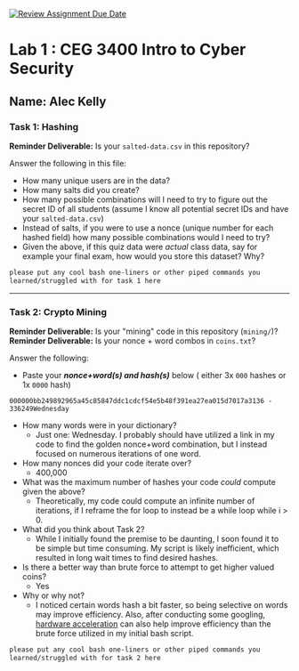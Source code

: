[![Review Assignment Due Date](https://classroom.github.com/assets/deadline-readme-button-22041afd0340ce965d47ae6ef1cefeee28c7c493a6346c4f15d667ab976d596c.svg)](https://classroom.github.com/a/SPs4PNWX)
# Lab 1 : CEG 3400 Intro to Cyber Security

## Name: Alec Kelly

### Task 1: Hashing

**Reminder Deliverable:** Is your `salted-data.csv` in this repository?

Answer the following in this file:

* How many unique users are in the data?
* How many salts did you create?
* How many possible combinations will I need to try to figure out the secret ID
  of all students (assume I know all potential secret IDs and have your 
  `salted-data.csv`)
* Instead of salts, if you were to use a nonce (unique number for each hashed
  field) how many possible combinations would I need to try?
* Given the above, if this quiz data were *actual* class data, say for example
  your final exam, how would you store this dataset?  Why?

```bash
please put any cool bash one-liners or other piped commands you
learned/struggled with for task 1 here
```

---

### Task 2: Crypto Mining

**Reminder Deliverable:** Is your "mining" code in this repository (`mining/`)?
**Reminder Deliverable:** Is your nonce + word combos in `coins.txt`?

Answer the following:

* Paste your ***nonce+word(s) and hash(s)*** below ( either 3x `000` hashes or 1x `0000`
hash)

```
000000bb249892965a45c85847ddc1cdcf54e5b48f391ea27ea015d7017a3136 - 336249Wednesday
```

* How many words were in your dictionary?
  * Just one: Wednesday. I probably should have utilized a link in my code to find the golden nonce+word combination, but I instead focused on numerous iterations of one word.
* How many nonces did your code iterate over?
  * 400,000
* What was the maximum number of hashes your code *could* compute given the above?
  * Theoretically, my code could compute an infinite number of iterations, if I reframe the for loop to instead be a while loop while i > 0.
* What did you think about Task 2?
  * While I initially found the premise to be daunting, I soon found it to be simple but time consuming. My script is likely inefficient, which resulted in long wait times to find desired hashes.
* Is there a better way than brute force to attempt to get higher valued coins?
  * Yes 
* Why or why not?
  * I noticed certain words hash a bit faster, so being selective on words may improve efficiency. Also, after conducting some googling, [hardware acceleration](https://github.com/antonson-j1/SHA256-Accelerator-Hardware) can also help improve efficiency than the brute force utilized in my initial bash script.


```bash
please put any cool bash one-liners or other piped commands you
learned/struggled with for task 2 here
```

